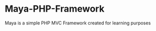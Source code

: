 Maya-PHP-Framework
==================

Maya is a simple PHP MVC Framework created for learning purposes
